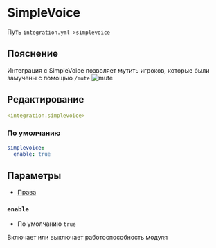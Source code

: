 # SimpleVoice
Путь `integration.yml >simplevoice`

## Пояснение
Интеграция с SimpleVoice позволяет мутить игроков, которые были замучены с помощью `/mute`
![mute](/mute.png)

## Редактирование
```yaml
<integration.simplevoice>
```

### По умолчанию
```yaml
simplevoice:
  enable: true
```

## Параметры

- [Права](/ru/permission/integration/simplevoice/)

### `enable`
- По умолчанию `true`

Включает или выключает работоспособность модуля

